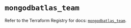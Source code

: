 # `mongodbatlas_team`

Refer to the Terraform Registry for docs: [`mongodbatlas_team`](https://registry.terraform.io/providers/mongodb/mongodbatlas/1.38.0/docs/resources/team).
